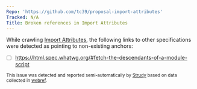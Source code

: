 ```yaml
---
Repo: 'https://github.com/tc39/proposal-import-attributes'
Tracked: N/A
Title: Broken references in Import Attributes
---
```


While crawling [Import Attributes](https://tc39.es/proposal-import-attributes/), the following links to other specifications were detected as pointing to non-existing anchors:
* [ ] https://html.spec.whatwg.org/#fetch-the-descendants-of-a-module-script

<sub>This issue was detected and reported semi-automatically by [Strudy](https://github.com/w3c/strudy/) based on data collected in [webref](https://github.com/w3c/webref/).</sub>
